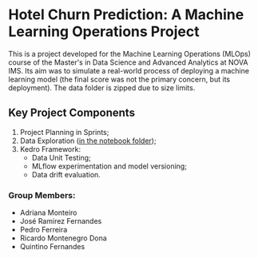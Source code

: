 # Hotel Churn Prediction: A Machine Learning Operations Project

This is a project developed for the Machine Learning Operations (MLOps) course of the Master's in Data Science and Advanced Analytics at NOVA IMS. Its aim was to simulate a real-world process of deploying a machine learning model (the final score was not the primary concern, but its deployment). The data folder is zipped due to size limits.

## Key Project Components
1. Project Planning in Sprints;
2. Data Exploration ([in the notebook folder](https://github.com/adriana-monteiro/mlops-churn/tree/main/notebooks));
3. Kedro Framework:
   * Data Unit Testing;
   * MLflow experimentation and model versioning;
   * Data drift evaluation.

### Group Members:
- Adriana Monteiro
- José Ramirez Fernandes
- Pedro Ferreira
- Ricardo Montenegro Dona
- Quintino Fernandes

